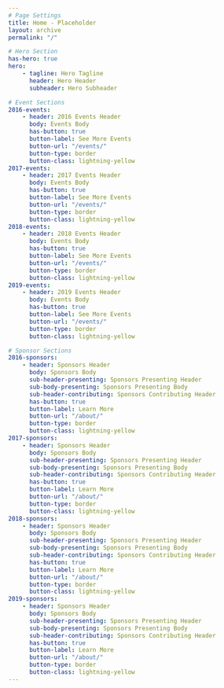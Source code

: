 ```yaml
---
# Page Settings
title: Home - Placeholder
layout: archive
permalink: "/"

# Hero Section
has-hero: true
hero:
    - tagline: Hero Tagline
      header: Hero Header
      subheader: Hero Subheader

# Event Sections
2016-events:
    - header: 2016 Events Header
      body: Events Body
      has-button: true
      button-label: See More Events
      button-url: "/events/"
      button-type: border
      button-class: lightning-yellow
2017-events:
    - header: 2017 Events Header
      body: Events Body
      has-button: true
      button-label: See More Events
      button-url: "/events/"
      button-type: border
      button-class: lightning-yellow
2018-events:
    - header: 2018 Events Header
      body: Events Body
      has-button: true
      button-label: See More Events
      button-url: "/events/"
      button-type: border
      button-class: lightning-yellow
2019-events:
    - header: 2019 Events Header
      body: Events Body
      has-button: true
      button-label: See More Events
      button-url: "/events/"
      button-type: border
      button-class: lightning-yellow

# Sponsor Sections
2016-sponsors:
    - header: Sponsors Header
      body: Sponsors Body
      sub-header-presenting: Sponsors Presenting Header
      sub-body-presenting: Sponsors Presenting Body
      sub-header-contributing: Sponsors Contributing Header
      has-button: true
      button-label: Learn More
      button-url: "/about/"
      button-type: border
      button-class: lightning-yellow
2017-sponsors:
    - header: Sponsors Header
      body: Sponsors Body
      sub-header-presenting: Sponsors Presenting Header
      sub-body-presenting: Sponsors Presenting Body
      sub-header-contributing: Sponsors Contributing Header
      has-button: true
      button-label: Learn More
      button-url: "/about/"
      button-type: border
      button-class: lightning-yellow
2018-sponsors:
    - header: Sponsors Header
      body: Sponsors Body
      sub-header-presenting: Sponsors Presenting Header
      sub-body-presenting: Sponsors Presenting Body
      sub-header-contributing: Sponsors Contributing Header
      has-button: true
      button-label: Learn More
      button-url: "/about/"
      button-type: border
      button-class: lightning-yellow
2019-sponsors:
    - header: Sponsors Header
      body: Sponsors Body
      sub-header-presenting: Sponsors Presenting Header
      sub-body-presenting: Sponsors Presenting Body
      sub-header-contributing: Sponsors Contributing Header
      has-button: true
      button-label: Learn More
      button-url: "/about/"
      button-type: border
      button-class: lightning-yellow
---
```


